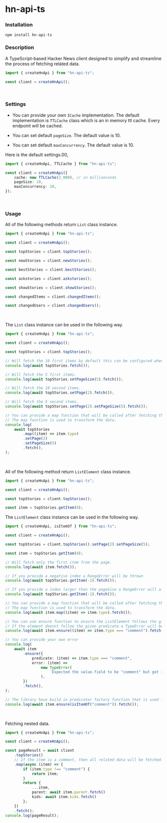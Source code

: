 # hn-api-ts

### Installation

```
npm install hn-api-ts
```

### Description

A TypeScript-based Hacker News client designed to simplify and streamline the process of fetching related data.

```ts
import { createHnApi } from "hn-api-ts";

const client = createHnApi();
```

<br>

### Settings

- You can provide your own `ICache` implementation. The default implementation is `TTLCache` class which is an in memory ttl cache. Every endpoint will be cached.

- You can set default `pageSize`. The default value is 10.
- You can set default `maxConcurrency`. The default value is 10.
  <br>

Here is the default settings.00,

```ts
import { createHnApi, TTLCache } from "hn-api-ts";

const client = createHnApi({
    cache: new TTLCache(2_000), // in milliseconds
    pageSize: 10,
    maxConcurrency: 10,
});
```

<br>

### Usage

All of the following methods return `List` class instance.

```ts
import { createHnApi } from "hn-api-ts";

const client = createHnApi();

const topStories = client.topStories();

const newStories = client.newStories();

const bestStories = client.bestStories();

const askstories = client.askstories();

const showStories = client.showStories();

const changedItems = client.changedItems();

const changedUsers = client.changedUsers();
```

<br>

The `List` class instance can be used in the following way.

```ts
import { createHnApi } from "hn-api-ts";

const client = createHnApi();

const topStories = client.topStories();

// Will fetch the 10 first items by default this can be configured when creating the client.
console.log(await topStories.fetch());

// Will fetch the 5 first items.
console.log(await topStories.setPageSize(5).fetch());

// Will fetch the 10 second items.
console.log(await topStories.setPage(2).fetch());

// Will fetch the 5 second items.
console.log(await topStories.setPage(2).setPageSize(5).fetch());

// You can provide a map function that will be called after fetching the data.
// The map function is used to transform the data.
console.log(
    await topStories
        .map((item) => item.type)
        .setPage(2)
        .setPageSize(5)
        .fetch(),
);
```

<br>

All of the following method return `ListElement` class instance.

```ts
import { createHnApi } from "hn-api-ts";

const client = createHnApi();

const topStories = client.topStories();

const item = topStories.getItem(0);
```

The `ListElement` class instance can be used in the following way.

```ts
import { createHnApi, isItemOf } from "hn-api-ts";

const client = createHnApi();

const topStories = client.topStories().setPage(2).setPageSize(5);

const item = topStories.getItem(0);

// Will fetch only the first item from the page.
console.log(await item.fetch());

// If you provide a negative index a RangeError will be thrown
console.log(await topStories.getItem(-1).fetch());

// If you provide a index larger than the pageSize a RangeError will also be thrown
console.log(await topStories.getItem(-1).fetch());

// You can provide a map function that will be called after fetching the data.
// The map function is used to transform the data.
console.log(await item.map((item) => item.type).fetch());

// You can use ensure function to ensure the ListElement follows the given predicate function.
// If the element doesnt follow the given predicate a TypeError will be thrown.
console.log(await item.ensure((item) => item.type === "comment").fetch());

// You can provide your own error
console.log(
    await item
        .ensure({
            predicate: (item) => item.type === "comment",
            error: (item) =>
                new TypeError(
                    `Expected the value.field to be "comment" but got instead "${item.type}"`,
                ),
        })
        .fetch(),
);

// The library have build in predicator factory function that is used for checking the item type
console.log(await item.ensure(isItemOf("comment")).fetch());
```

<br>

Fetching nested data.

```ts
import { createHnApi } from "hn-api-ts";

const client = createHnApi();

const pageResult = await client
    .topStories()
    // If the item is a comment, then all related data will be fetched.
    .map(async (item) => {
        if (item.type !== "comment") {
            return item;
        }
        return {
            ...item,
            parent: await item.parent.fetch()
            kids: await item.kids.fetch()
        };
    })
    .fetch();
console.log(pageResult);
```
